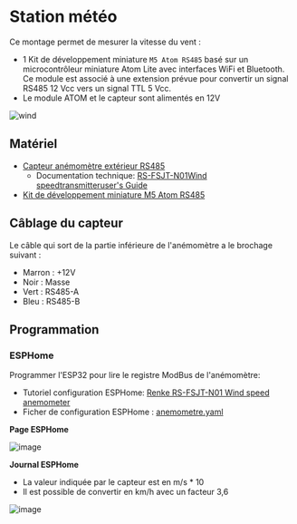 # Station météo

Ce montage permet de mesurer la vitesse du vent :
* 1 Kit de développement miniature `M5 Atom RS485` basé sur un microcontrôleur miniature Atom Lite avec interfaces WiFi et Bluetooth. Ce module est associé à une extension prévue pour convertir un signal RS485 12 Vcc vers un signal TTL 5 Vcc.
* Le module ATOM et le capteur sont alimentés en 12V

![wind](https://github.com/user-attachments/assets/c80dc17a-f738-4c5b-837e-087735042ec4)

## Matériel

* [Capteur anémomètre extérieur RS485](https://www.aliexpress.com/item/1005005698076731.html)
  * Documentation technique: [RS-FSJT-N01Wind speedtransmitteruser's Guide](https://instrucenter.com/wp-content/uploads/2022/03/RS-FSJT-No1.pdf)
* [Kit de développement miniature M5 Atom RS485](https://www.gotronic.fr/art-kit-atom-rs485-k045-32911.htm)


## Câblage du capteur

Le câble qui sort de la partie inférieure de l'anémomètre a le brochage suivant :
* Marron : +12V
* Noir : Masse
* Vert : RS485-A
* Bleu : RS485-B

## Programmation

### ESPHome

Programmer l'ESP32 pour lire le registre ModBus de l'anémomètre: 
* Tutoriel configuration ESPHome: [Renke RS-FSJT-N01 Wind speed anemometer](https://devices.esphome.io/devices/Renke-RS-FSJT-N01-Wind-Speed)
* Ficher de configuration ESPHome : [anemometre.yaml](/ESPHome/anemometre.yaml)

**Page ESPHome**

![image](https://github.com/user-attachments/assets/32f041f8-9840-48e7-a176-053b263dffbb)

**Journal ESPHome**

* La valeur indiquée par le capteur est en m/s * 10
* Il est possible de convertir en km/h avec un facteur 3,6

![image](https://github.com/user-attachments/assets/d50ee223-b9f6-4989-95f6-8c5c9a81cdbf)
